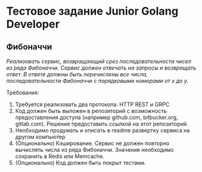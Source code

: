 # Тестовое задание Junior Golang Developer
## Фибоначчи
*Реализовать сервис, возвращающий срез последовательности чисел из ряда Фибоначчи.
Сервис должен отвечать на запросы и возвращать ответ. В ответе должны быть перечислены все числа, последовательности Фибоначчи с порядковыми номерами от x до y.*

Требования:

1. Требуется реализовать два протокола: HTTP REST и GRPC
2. Код должен быть выложен в репозиторий с возможность предоставления доступа (например github.com, bitbucker.org, gitlab.com). Решение предоставить ссылкой на этот репозиторий.
3. Необходимо продумать и описать в readme развертку сервиса на другом компьютер
4. (Опционально) Кэширование. Сервис не должен повторно вычислять числа из ряда Фибоначчи. Значения необходимо сохранить в Redis или Memcache.
5. (Опционально) Код должен быть покрыт тестами. 
